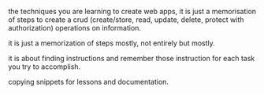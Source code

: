 the techniques you are learning to create web apps, it is just a memorisation of steps to create a crud (create/store, read, update, delete, protect with authorization) operations on information.

it is just a memorization of steps mostly, not entirely but mostly. 

it is about finding instructions and remember those instruction for each task you try to accomplish. 

copying snippets for lessons and documentation.